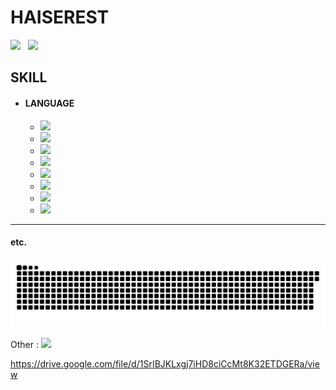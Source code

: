 # HAISEREST

<div> 
  <img height="180"  src="https://github-readme-stats.vercel.app/api/top-langs/?username=Haiserest&layout=compact&langs_count=16&theme=dark">
  &nbsp;
  <img height="180"  src="https://github-readme-stats.vercel.app/api?username=Haiserest&show_icons=True&hide_rank=True&theme=dark">
</div>


## SKILL
<div>
  
  * #### LANGUAGE
    * <img src="https://img.shields.io/badge/HTML-E34F26?style=for-the-badge&logo=html5&logoColor=white">
    * <img src="https://img.shields.io/badge/Go-00ADD8?style=for-the-badge&logo=go&logoColor=white">
    * <img src="https://img.shields.io/badge/C-00599C?style=for-the-badge&logo=c&logoColor=white">
    * <img src="https://img.shields.io/badge/Python-14354C?style=for-the-badge&logo=python&logoColor=white">
    * <img src="https://img.shields.io/badge/JavaScript-323330?style=for-the-badge&logo=javascript&logoColor=F7DF1E">
    * <img src="https://img.shields.io/badge/CSS-239120?&style=for-the-badge&logo=css3&logoColor=white">
    * <img src="https://img.shields.io/badge/React-20232A?style=for-the-badge&logo=react&logoColor=61DAFB">
    * <img src="https://img.shields.io/badge/MySQL-00000F?style=for-the-badge&logo=mysql&logoColor=white">
  
<!--   * #### ART
    * <img src="https://aleen42.github.io/badges/src/photoshop.svg"> -->
  
</div>

------------------------------------------------------------------
#### etc.

![Snake animation](https://github.com/Haiserest/Haiserest/blob/output/github-contribution-grid-snake.svg)

<div>
  Other :
  <img src="https://aleen42.github.io/badges/src/photoshop.svg">
<!--   <a href="https://steamcommunity.com/id/Haiserest" target="_blank"><img src="https://img.shields.io/badge/Steam-000000?style=for-the-badge&logo=steam&logoColor=white"></a>&nbsp;
  <a href="https://www.youtube.com/channel/UCcL4HQYrOhqMEmTldCZaCsg" target="_blank"><img src="https://img.shields.io/badge/YouTube-FF0000?style=for-the-badge&logo=youtube&logoColor=white"></a> -->
  
</div>

https://drive.google.com/file/d/1SrIBJKLxgj7iHD8ciCcMt8K32ETDGERa/view
